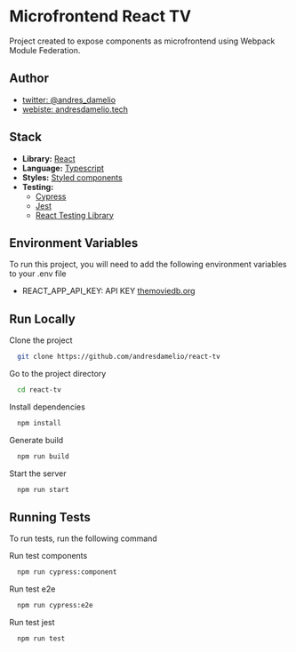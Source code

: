 # Microfrontend React TV

Project created to expose components as microfrontend using Webpack Module Federation.

## Author

- [twitter: @andres_damelio](https://twitter.com/andres_damelio)
- [webiste: andresdamelio.tech](https://www.andresdamelio.tech)

## Stack

- **Library:** [React](https://es.reactjs.org/)
- **Language:** [Typescript](https://www.typescriptlang.org/)
- **Styles:** [Styled components](https://styled-components.com/)
- **Testing:**
  - [Cypress](https://www.cypress.io/)
  - [Jest](https://jestjs.io/)
  - [React Testing Library](https://testing-library.com/docs/react-testing-library/intro/)

## Environment Variables

To run this project, you will need to add the following environment variables to your .env file

- REACT_APP_API_KEY: API KEY [themoviedb.org](https://themoviedb.org)

## Run Locally

Clone the project

```bash
  git clone https://github.com/andresdamelio/react-tv
```

Go to the project directory

```bash
  cd react-tv
```

Install dependencies

```bash
  npm install
```

Generate build

```bash
  npm run build
```

Start the server

```bash
  npm run start
```

## Running Tests

To run tests, run the following command

Run test components

```bash
  npm run cypress:component
```

Run test e2e

```bash
  npm run cypress:e2e
```

Run test jest

```bash
  npm run test
```
